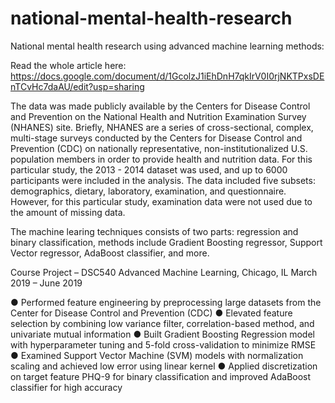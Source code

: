 # national-mental-health-research
National mental health research using advanced machine learning methods:

Read the whole article here: https://docs.google.com/document/d/1GcolzJ1iEhDnH7qkIrV0I0rjNKTPxsDEnTCvHc7daAU/edit?usp=sharing

The data was made publicly available by the Centers for Disease Control and Prevention on the National Health and Nutrition Examination Survey (NHANES) site. Briefly, NHANES are a series of cross-sectional, complex, multi-stage surveys conducted by the Centers for Disease Control and Prevention (CDC) on nationally representative, non-institutionalized U.S. population members in order to provide health and nutrition data. For this particular study, the 2013 - 2014 dataset was used, and up to 6000 participants were included in the analysis. The data included five subsets: demographics, dietary, laboratory, examination, and questionnaire. However, for this particular study, examination data were not used due to the amount of missing data. 

The machine learing techniques consists of two parts: regression and binary classification, methods include Gradient Boosting regressor, Support Vector regressor, AdaBoost classifier, and more. 


Course Project – DSC540 Advanced Machine Learning, Chicago, IL	 				 March 2019 – June 2019	

●	Performed feature engineering by preprocessing large datasets from the Center for Disease Control and Prevention (CDC)
●	Elevated feature selection by combining low variance filter, correlation-based method, and univariate mutual information
●	Built Gradient Boosting Regression model with hyperparameter tuning and 5-fold cross-validation to minimize RMSE 
●	Examined Support Vector Machine (SVM) models with normalization scaling and achieved low error using linear kernel 
●	Applied discretization on target feature PHQ-9 for binary classification and improved AdaBoost classifier for high accuracy

